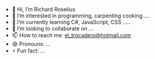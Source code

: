 - 👋 Hi, I’m Richard Roselius
- 👀 I’m interested in programming, carpenting cooking.....
- 🌱 I’m currently learning C#, JavaScript, CSS .....
- 💞️ I’m looking to collaborate on ...
- 📫 How to reach me: el_trocadero@hotmail.com
- 😄 Pronouns: ...
- ⚡ Fun fact: ...

<!---
ElTrocadero70/ElTrocadero70 is a ✨ special ✨ repository because its `README.md` (this file) appears on your GitHub profile.
You can click the Preview link to take a look at your changes.
--->
